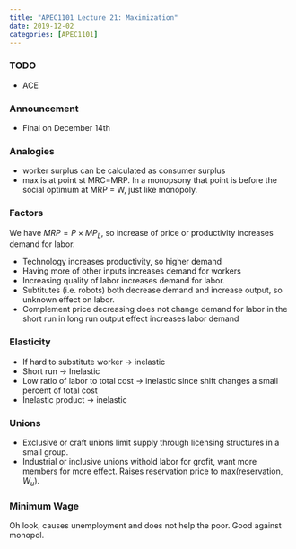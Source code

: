 ```yaml
---
title: "APEC1101 Lecture 21: Maximization"
date: 2019-12-02
categories: [APEC1101]
---
```


### TODO

- ACE

### Announcement

- Final on December 14th 

### Analogies

- worker surplus can be calculated as consumer surplus
- max is at point st MRC=MRP. In a monopsony that point is before the social optimum at MRP = W, just like monopoly.

### Factors

We have $MRP=P\times MP_L$, so increase of price or productivity increases demand for labor.

- Technology increases productivity, so higher demand
- Having more of other inputs increases demand for workers
- Increasing quality of labor increases demand for labor.
- Subtitutes (i.e. robots) both decrease demand and increase output, so unknown effect on labor.
- Complement price decreasing does not change demand for labor in the short run in long run output effect increases labor demand

### Elasticity

- If hard to substitute worker &rarr; inelastic
- Short run &rarr; Inelastic
- Low ratio of labor to total cost &rarr; inelastic since shift changes a small percent of total cost
- Inelastic product &rarr; inelastic

### Unions

- Exclusive or craft unions limit supply through licensing structures in a small group.
- Industrial or inclusive unions withold labor for grofit, want more members for more effect. Raises reservation price to $\text{max}(\text{reservation},W_u)$.

### Minimum Wage

Oh look, causes unemployment and does not help the poor. Good against monopol.